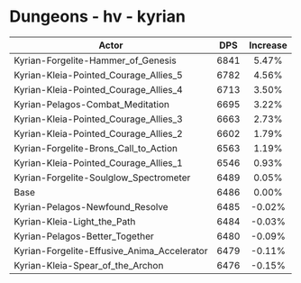 # Dungeons - hv - kyrian
| Actor | DPS | Increase |
|---|:---:|:---:|
|Kyrian-Forgelite-Hammer_of_Genesis|6841|5.47%|
|Kyrian-Kleia-Pointed_Courage_Allies_5|6782|4.56%|
|Kyrian-Kleia-Pointed_Courage_Allies_4|6713|3.50%|
|Kyrian-Pelagos-Combat_Meditation|6695|3.22%|
|Kyrian-Kleia-Pointed_Courage_Allies_3|6663|2.73%|
|Kyrian-Kleia-Pointed_Courage_Allies_2|6602|1.79%|
|Kyrian-Forgelite-Brons_Call_to_Action|6563|1.19%|
|Kyrian-Kleia-Pointed_Courage_Allies_1|6546|0.93%|
|Kyrian-Forgelite-Soulglow_Spectrometer|6489|0.05%|
|Base|6486|0.00%|
|Kyrian-Pelagos-Newfound_Resolve|6485|-0.02%|
|Kyrian-Kleia-Light_the_Path|6484|-0.03%|
|Kyrian-Pelagos-Better_Together|6480|-0.09%|
|Kyrian-Forgelite-Effusive_Anima_Accelerator|6479|-0.11%|
|Kyrian-Kleia-Spear_of_the_Archon|6476|-0.15%|
